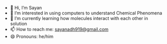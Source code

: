 - 👋 Hi, I’m Sayan
- 👀 I’m interested in using computers to understand Chemical Phenomena
- 🔬 I’m currently learning how molecules interact with each other in solution
- 📫 How to reach me: sayanadh919@gmail.com
- 😄 Pronouns: he/him 

<!---
sayan919/sayan919 is a ✨ special ✨ repository because its `README.md` (this file) appears on your GitHub profile.
You can click the Preview link to take a look at your changes.
--->
